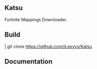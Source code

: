 ## Katsu




Fortnite Mappings Downloader.

## Build

| git clone https://github.com/iLexyyy/Katsu

## Documentation
